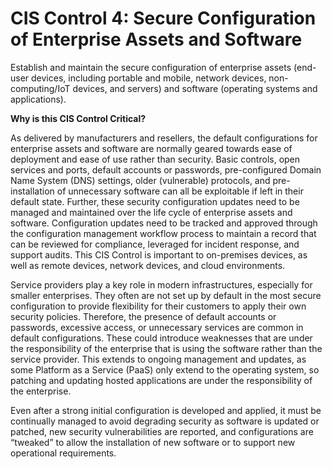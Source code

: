 # CIS Control 4: Secure Configuration of Enterprise Assets and Software

Establish and maintain the secure configuration of enterprise assets (end-user devices, including portable and mobile, network devices, non-computing/IoT devices, and servers) and software (operating systems and applications).

**Why is this CIS Control Critical?**

As delivered by manufacturers and resellers, the default configurations for enterprise assets and software are normally geared towards ease of deployment and ease of use rather than security. Basic controls, open services and ports, default accounts or passwords, pre-configured Domain Name System (DNS) settings, older (vulnerable) protocols, and pre-installation of unnecessary software can all be exploitable if left in their default state. Further, these security configuration updates need to be managed and maintained over the life cycle of enterprise assets and software. Configuration updates need to be tracked and approved through the configuration management workflow process to maintain a record that can be reviewed for compliance, leveraged for incident response, and support audits. This CIS Control is important to on-premises devices, as well as remote devices, network devices, and cloud environments.

Service providers play a key role in modern infrastructures, especially for smaller enterprises. They often are not set up by default in the most secure configuration to provide flexibility for their customers to apply their own security policies. Therefore, the presence of default accounts or passwords, excessive access, or unnecessary services are common in default configurations. These could introduce weaknesses that are under the responsibility of the enterprise that is using the software rather than the service provider. This extends to ongoing management and updates, as some Platform as a Service (PaaS) only extend to the operating system, so patching and updating hosted applications are under the responsibility of the enterprise.

Even after a strong initial configuration is developed and applied, it must be continually managed to avoid degrading security as software is updated or patched, new security vulnerabilities are reported, and configurations are “tweaked” to allow the installation of new software or to support new operational requirements.
